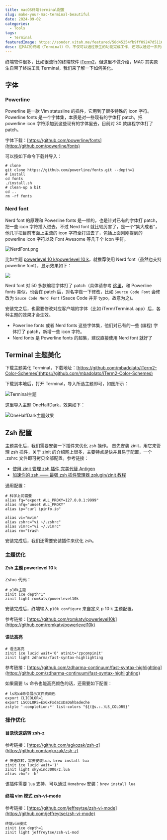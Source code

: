 ```yaml
---
title: macOS终端terminal配置
slug: make-your-mac-terminal-beautiful
date: 2024-09-02
categories:
  - Tools
tags:
  - Terminal
featuredImage: https://sonder.vitah.me/featured/58d45254fb9ff09247d511693fe307b1.webp
desc: 在MAC的终端（Terminal）中，不仅可以通过原生的功能完成工作，还可以通过一系列的美化和配置，将其打造成一个既美观又高效的开发工具。本文将从字体选择、Terminal 主题美化到 Zsh 配置优化，为您详细介绍如何一步步提升MAC Terminal的使用体验。
---
```


终端软件很多，比如很流行的终端软件 [iTerm2](https://iterm2.com)，但这里不做介绍，MAC 其实原生自带了终端工具 Terminal，我们来了解一下如何美化。

## 字体

### Powerline

Powerline 是一款 Vim statusline 的插件，它用到了很多特殊的 icon 字符。Powerline fonts 是一个字体集，本质是对一些现有的字体打 patch，把 powerline icon 字符添加到这些现有的字体里去，目前对 30 款编程字体打了 patch。

字体下载：[https://github.com/powerline/fonts](https://github.com/powerline/fonts)

可以按如下命令下载并导入：

```shell
# clone
git clone https://github.com/powerline/fonts.git --depth=1
# install
cd fonts
./install.sh
# clean-up a bit
cd ..
rm -rf fonts
```

### Nerd font

Nerd font 的原理和 Powerline fonts 是一样的，也是针对已有的字体打 patch，把一些 icon 字符插入进去。不过 Nerd font 就比较厉害了，是一个“集大成者”，他几乎把目前市面上主流的 icon 字符全打进去了，包括上面刚刚提到的 powerline icon 字符以及 Font Awesome 等几千个 icon 字符。

![NerdFont.png](https://sonder.vitah.me/blog/2024/6d1bd6b3cb003528884e860c4aaae87f.webp)

比如主题 [powerlevel 10 k/powerlevel 10 k]( https://link.juejin.cn/?target=https%3A%2F%2Fgithub.com%2Fromkatv%2Fpowerlevel10k%23oh-my-zsh " https://github.com/romkatv/powerlevel10k#oh-my-zsh" )，就推荐使用 Nerd font（虽然也支持 powerline font），显示效果如下：

![](https://sonder.vitah.me/blog/2024/e986a5bfdb98f67368ae507f20a0c158.webp)

Nerd font 对 50 多款编程字体打了 patch（具体请参考 [这里]( https://link.juejin.cn/?target=https%3A%2F%2Fgithub.com%2Fryanoasis%2Fnerd-fonts " https://github.com/ryanoasis/nerd-fonts" )，和 Powerline fonts 类似，也会在 patch 后，对名字做一下修改，比如 `Source Code Font` 会修改为 `Sauce Code Nerd Font` (Sauce Code 并非 typo，故意为之)。

安装完之后，也需要修改对应客户端的字体（比如 iTerm/Terminal. app）后，各种主题的效果才会生效。

- Powerline fonts 或者 Nerd fonts 这些字体集，他们对已有的一些 (编程) 字体打了 patch，新增一些 icon 字符。
- Nerd fonts 是 Powerline fonts 的超集，建议直接使用 Nerd font 就好了

## Terminal 主题美化

下载主题美化 Terminal，下载地址：[https://github.com/mbadolato/iTerm2-Color-Schemes](https://github.com/mbadolato/iTerm2-Color-Schemes)

下载到本地后，打开 Terminal，导入所选主题即可，如图所示：

![Terminal主题](https://sonder.vitah.me/blog/2024/76c6585012ba59dd506b94482c5889ca.webp)

这里导入主题 OneHalfDark，效果如下：

![OneHalfDark主题效果](https://sonder.vitah.me/blog/2024/55b0612a43c4a99e84fe48c5893c4339.webp)

## Zsh 配置

主题美化后，我们需要安装一下插件来优化 zsh 操作。
首先安装 zinit，用它来管理 zsh 插件，关于 zinit 的介绍网上很多，主要特点是快并且易于配置，一个 .zshrc 文件即可拷贝全部配置。参考链接：

- [使用 zinit 管理 zsh 插件 完美代替 Antigen](https://einverne.github.io/post/2020/10/use-zinit-to-manage-zsh-plugins.html)
- [加速你的 zsh —— 最强 zsh 插件管理器 zplugin/zinit 教程](https://www.aloxaf.com/2019/11/zplugin_tutorial/)

通用配置：

```shell
# 科学上网需要
alias fq="export ALL_PROXY=127.0.0.1:9999"
alias nfq="unset ALL_PROXY"
alias ip="curl ipinfo.io"

alias vi="mvim"
alias zshrc="vi ~/.zshrc"
alias vimrc="vi ~/.vimrc"
alias rm="trash
```

安装完成后，我们还需要安装插件来优化 zsh。

### 主题优化

#### Zsh 主题 powerlevel 10 k

Zshrc 代码：

```shell
# p10k主题
zinit ice depth"1" 
zinit light romkatv/powerlevel10k
```

安装完成后，终端输入 `p10k configure` 来自定义 p 10 k 主题配置。

参考链接：[https://github.com/romkatv/powerlevel10k](https://github.com/romkatv/powerlevel10k)

#### 语法高亮

```shell
# 语法高亮
zinit ice lucid wait='0' atinit='zpcompinit'
zinit light zdharma/fast-syntax-highlighting
```

参考链接：[https://github.com/zdharma-continuum/fast-syntax-highlighting](https://github.com/zdharma-continuum/fast-syntax-highlighting)

如果需要 `ls` 命令也能高亮颜色的话，还需要如下配置：

```shell
# ls和cd命令展示文件夹颜色
export CLICOLOR=1
export LSCOLORS=ExGxFxdaCxDaDahbadeche
zstyle ':completion:*' list-colors "${(@s.:.)LS_COLORS}"
```

### 操作优化

#### 目录快速跳转 zsh-z

参考链接：[https://github.com/agkozak/zsh-z](https://github.com/agkozak/zsh-z)

```shell
# 快速跳转，需要安装lua，brew install lua
zinit ice lucid wait='1'
zinit light skywind3000/z.lua
alias zb="z -b"
```

该插件需要 `lua` 支持，可以通过 `Homebrew` 安装：`brew install lua`

#### 终端 vim 模式 zsh-vi-mode

参考链接：[https://github.com/jeffreytse/zsh-vi-mode](https://github.com/jeffreytse/zsh-vi-mode)

```shell
终端vim模式
zinit ice depth=1
zinit light jeffreytse/zsh-vi-mod
```
